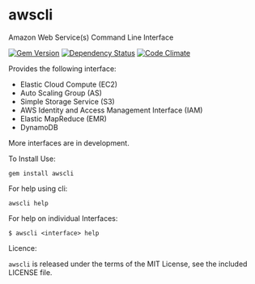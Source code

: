 awscli
======

Amazon Web Service(s) Command Line Interface

[![Gem Version](https://badge.fury.io/rb/awscli.png)](http://badge.fury.io/rb/awscli) [![Dependency Status](https://gemnasium.com/ashrithr/awscli.png)](https://gemnasium.com/ashrithr/awscli)  [![Code Climate](https://codeclimate.com/github/ashrithr/awscli.png)](https://codeclimate.com/github/ashrithr/awscli)

Provides the following interface:

- Elastic Cloud Compute (EC2)
- Auto Scaling Group (AS)
- Simple Storage Service (S3)
- AWS Identity and Access Management Interface (IAM)
- Elastic MapReduce (EMR)
- DynamoDB

More interfaces are in development.


To Install Use:

`gem install awscli`

For help using cli:

`awscli help`

For help on individual Interfaces:

```
$ awscli <interface> help
```

Licence:

`awscli` is released under the terms of the MIT License, see the included LICENSE file.
